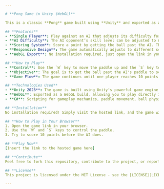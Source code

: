 ```yaml
---

# **Pong Game in Unity (WebGL)**

This is a classic **Pong** game built using **Unity** and exported as a **WebGL** build. The game is a **one-player experience**, where you play against a simple **AI opponent**. Control your paddle and try to score points by getting the ball past the AI's paddle.

## **Features**
- **Single Player**: Play against an AI that adjusts its difficulty for more challenging gameplay.
- **AI Difficulty**: The AI opponent’s skill level can be adjusted to make the game more or less challenging.
- **Scoring System**: Score a point by getting the ball past the AI. The first player to reach **10 points** wins the game.
- **Responsive Design**: The game automatically adjusts to different screen sizes, ensuring a smooth experience on desktops and mobile devices.
- **WebGL Export**: No installation required, just open the link in your browser and start playing!

## **How to Play**
- **Control**: Use the `W` key to move the paddle up and the `S` key to move it down.
- **Objective**: The goal is to get the ball past the AI's paddle to score a point.
- **Game Flow**: The game continues until one player reaches 10 points.

## **Technologies Used**
- **Unity 2023**: The game is built using Unity's powerful game engine.
- **WebGL**: Exported as a WebGL build, allowing you to play directly in the browser.
- **C#**: Scripting for gameplay mechanics, paddle movement, ball physics, and AI control.

## **Installation**
No installation required! Simply visit the hosted link, and the game will load in your browser.

## **How to Play in Your Browser**
1. Open the game link in your browser.
2. Use the `W` and `S` keys to control the paddle.
3. Try to score 10 points before the AI does.

## **Play Now**
[Insert the link to the hosted game here]

## **Contribute**
Feel free to fork this repository, contribute to the project, or report any issues. Contributions and improvements are always welcome!

## **License**
This project is licensed under the MIT License - see the [LICENSE](LICENSE) file for details.

---
```

